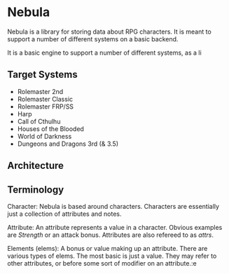 Nebula
======

Nebula is a library for storing data about RPG characters.  It is meant to
support a number of different systems on a basic backend.

It is a basic engine to support a number of different systems, as a li

Target Systems
--------------

 - Rolemaster 2nd
 - Rolemaster Classic
 - Rolemaster FRP/SS
 - Harp
 - Call of Cthulhu
 - Houses of the Blooded
 - World of Darkness
 - Dungeons and Dragons 3rd (& 3.5)

Architecture
------------


Terminology
-----------

Character:
	Nebula is based around characters.  Characters are essentially just a
	collection of attributes and notes.

Attribute:
	An attribute represents a value in a character. Obvious examples are
	_Strength_ or an attack bonus.  Attributes are also refereed to as
	_attrs_.

Elements (elems):
	A bonus or value making up an attribute.  There are various types of
	elems.  The most basic is just a value.  They may refer to other
	attributes, or before some sort of modifier on an attribute.:e



